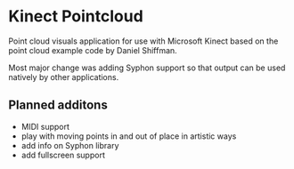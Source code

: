 # Kinect Pointcloud

Point cloud visuals application for use with Microsoft Kinect based on the point cloud example code by Daniel Shiffman.

Most major change was adding Syphon support so that output can be used natively by other applications.

## Planned additons
- MIDI support
- play with moving points in and out of place in artistic ways
- add info on Syphon library
- add fullscreen support




